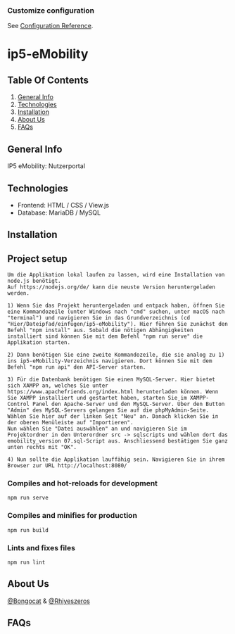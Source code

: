 ### Customize configuration
See [Configuration Reference](https://cli.vuejs.org/config/).

# ip5-eMobility

## Table Of Contents
1. [General Info](#general-info)
2. [Technologies](#technologies)
3. [Installation](#installation)
4. [About Us](#about-us)
5. [FAQs](#faqs)

## General Info
IP5 eMobility: Nutzerportal

## Technologies

- Frontend: HTML / CSS / View.js
- Database: MariaDB / MySQL

## Installation

## Project setup
```
Um die Applikation lokal laufen zu lassen, wird eine Installation von node.js benötigt. 
Auf https://nodejs.org/de/ kann die neuste Version heruntergeladen werden.

1) Wenn Sie das Projekt heruntergeladen und entpack haben, öffnen Sie eine Kommandozeile (unter Windows nach "cmd" suchen, unter macOS nach "terminal") und navigieren Sie in das Grundverzeichnis (cd "Hier/Dateipfad/einfügen/ip5-eMobility"). Hier führen Sie zunächst den Befehl "npm install" aus. Sobald die nötigen Abhängigkeiten installiert sind können Sie mit dem Befehl "npm run serve" die Applikation starten.

2) Dann benötigen Sie eine zweite Kommandozeile, die sie analog zu 1) ins ip5-eMobility-Verzeichnis navigieren. Dort können Sie mit dem Befehl "npm run api" den API-Server starten. 

3) Für die Datenbank benötigen Sie einen MySQL-Server. Hier bietet sich XAMPP an, welches Sie unter https://www.apachefriends.org/index.html herunterladen können. Wenn Sie XAMPP installiert und gestartet haben, starten Sie im XAMPP-Control Panel den Apache-Server und den MySQL-Server. Über den Button "Admin" des MySQL-Servers gelangen Sie auf die phpMyAdmin-Seite. Wählen Sie hier auf der linken Seit "Neu" an. Danach klicken Sie in der oberen Menüleiste auf "Importieren". 
Nun wählen Sie "Datei auswählen" an und navigieren Sie im Projektordner in den Unterordner src -> sqlscripts und wählen dort das emobility_version 07.sql-Script aus. Anschliessend bestätigen Sie ganz unten rechts mit "OK".

4) Nun sollte die Applikation lauffähig sein. Navigieren Sie in ihrem Browser zur URL http://localhost:8080/

```

### Compiles and hot-reloads for development
```
npm run serve
```

### Compiles and minifies for production
```
npm run build
```

### Lints and fixes files
```
npm run lint
```


## About Us
[@Bongocat](https://github.com/bongocat) & [@Rhiyeszeros](https://github.com/Rhiyeszeros)

## FAQs
